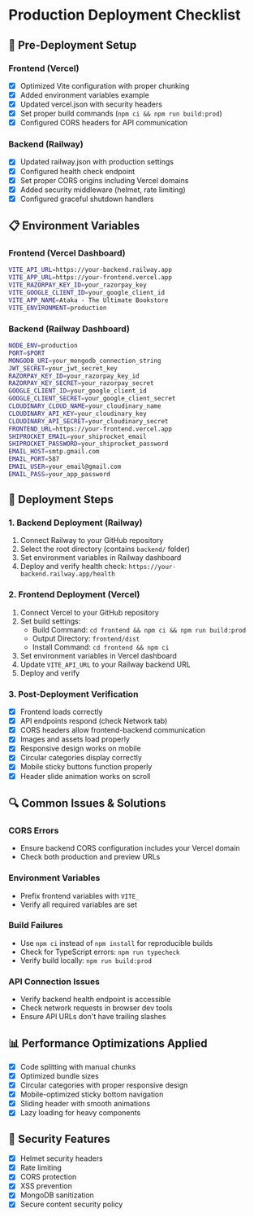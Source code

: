 # Production Deployment Checklist

## 🔧 Pre-Deployment Setup

### Frontend (Vercel)
- [x] Optimized Vite configuration with proper chunking
- [x] Added environment variables example
- [x] Updated vercel.json with security headers
- [x] Set proper build commands (`npm ci && npm run build:prod`)
- [x] Configured CORS headers for API communication

### Backend (Railway)
- [x] Updated railway.json with production settings  
- [x] Configured health check endpoint
- [x] Set proper CORS origins including Vercel domains
- [x] Added security middleware (helmet, rate limiting)
- [x] Configured graceful shutdown handlers

## 📋 Environment Variables

### Frontend (Vercel Dashboard)
```bash
VITE_API_URL=https://your-backend.railway.app
VITE_APP_URL=https://your-frontend.vercel.app
VITE_RAZORPAY_KEY_ID=your_razorpay_key
VITE_GOOGLE_CLIENT_ID=your_google_client_id
VITE_APP_NAME=Ataka - The Ultimate Bookstore
VITE_ENVIRONMENT=production
```

### Backend (Railway Dashboard)
```bash
NODE_ENV=production
PORT=$PORT
MONGODB_URI=your_mongodb_connection_string
JWT_SECRET=your_jwt_secret_key
RAZORPAY_KEY_ID=your_razorpay_key_id
RAZORPAY_KEY_SECRET=your_razorpay_secret
GOOGLE_CLIENT_ID=your_google_client_id
GOOGLE_CLIENT_SECRET=your_google_client_secret
CLOUDINARY_CLOUD_NAME=your_cloudinary_name
CLOUDINARY_API_KEY=your_cloudinary_key
CLOUDINARY_API_SECRET=your_cloudinary_secret
FRONTEND_URL=https://your-frontend.vercel.app
SHIPROCKET_EMAIL=your_shiprocket_email
SHIPROCKET_PASSWORD=your_shiprocket_password
EMAIL_HOST=smtp.gmail.com
EMAIL_PORT=587
EMAIL_USER=your_email@gmail.com
EMAIL_PASS=your_app_password
```

## 🚀 Deployment Steps

### 1. Backend Deployment (Railway)
1. Connect Railway to your GitHub repository
2. Select the root directory (contains `backend/` folder)
3. Set environment variables in Railway dashboard
4. Deploy and verify health check: `https://your-backend.railway.app/health`

### 2. Frontend Deployment (Vercel)
1. Connect Vercel to your GitHub repository
2. Set build settings:
   - Build Command: `cd frontend && npm ci && npm run build:prod`
   - Output Directory: `frontend/dist`
   - Install Command: `cd frontend && npm ci`
3. Set environment variables in Vercel dashboard
4. Update `VITE_API_URL` to your Railway backend URL
5. Deploy and verify

### 3. Post-Deployment Verification
- [x] Frontend loads correctly
- [x] API endpoints respond (check Network tab)
- [x] CORS headers allow frontend-backend communication
- [x] Images and assets load properly
- [x] Responsive design works on mobile
- [x] Circular categories display correctly
- [x] Mobile sticky buttons function properly
- [x] Header slide animation works on scroll

## 🔍 Common Issues & Solutions

### CORS Errors
- Ensure backend CORS configuration includes your Vercel domain
- Check both production and preview URLs

### Environment Variables
- Prefix frontend variables with `VITE_`
- Verify all required variables are set

### Build Failures
- Use `npm ci` instead of `npm install` for reproducible builds
- Check for TypeScript errors: `npm run typecheck`
- Verify build locally: `npm run build:prod`

### API Connection Issues
- Verify backend health endpoint is accessible
- Check network requests in browser dev tools
- Ensure API URLs don't have trailing slashes

## 📊 Performance Optimizations Applied
- [x] Code splitting with manual chunks
- [x] Optimized bundle sizes
- [x] Circular categories with proper responsive design
- [x] Mobile-optimized sticky bottom navigation
- [x] Sliding header with smooth animations
- [x] Lazy loading for heavy components

## 🔐 Security Features
- [x] Helmet security headers
- [x] Rate limiting
- [x] CORS protection
- [x] XSS prevention
- [x] MongoDB sanitization
- [x] Secure content security policy
